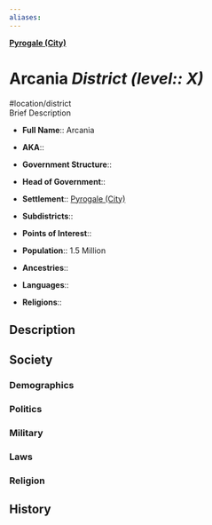 ```yaml
---
aliases: 
---
```

**[Pyrogale (City)](../Pyrogale%20(City).md)**
# Arcania *District (level:: X)*
#location/district  
Brief Description

- **Full Name**:: Arcania
- **AKA**:: 
- **Government Structure**:: 
- **Head of Government**:: 

- **Settlement**:: [Pyrogale (City)](../Pyrogale%20(City).md)
- **Subdistricts**:: 
- **Points of Interest**:: 

- **Population**:: 1.5 Million
- **Ancestries**:: 
- **Languages**:: 
- **Religions**:: 

## Description

## Society
### Demographics

### Politics

### Military

### Laws

### Religion

## History